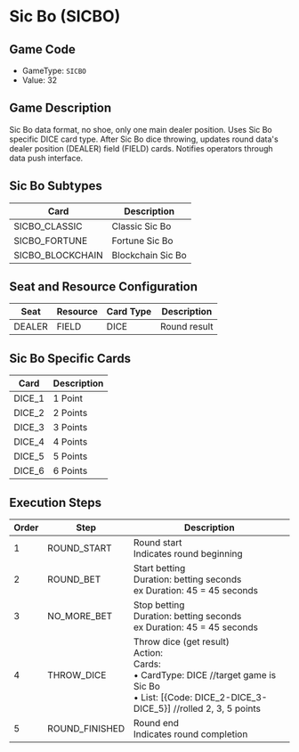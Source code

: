 <!-- markdownlint-disable MD033 -->
# Sic Bo (SICBO)

## Game Code

- GameType: `SICBO`
- Value: 32

## Game Description

Sic Bo data format, no shoe, only one main dealer position. Uses Sic Bo specific DICE card type. After Sic Bo dice throwing, updates round data's dealer position (DEALER) field (FIELD) cards. Notifies operators through data push interface.

## Sic Bo Subtypes

| Card | Description |
|------|-------------|
| SICBO_CLASSIC | Classic Sic Bo |
| SICBO_FORTUNE | Fortune Sic Bo |
| SICBO_BLOCKCHAIN | Blockchain Sic Bo |

## Seat and Resource Configuration

| Seat | Resource | Card Type | Description |
|------|----------|-----------|-------------|
| DEALER | FIELD | DICE | Round result |

## Sic Bo Specific Cards

| Card | Description |
|------|-------------|
| DICE_1 | 1 Point |
| DICE_2 | 2 Points |
| DICE_3 | 3 Points |
| DICE_4 | 4 Points |
| DICE_5 | 5 Points |
| DICE_6 | 6 Points |

## Execution Steps

| Order | Step | Description |
|-------|------|-------------|
| 1 | ROUND_START | Round start<br/>Indicates round beginning |
| 2 | ROUND_BET | Start betting<br/>Duration: betting seconds<br/>ex Duration: 45 = 45 seconds |
| 3 | NO_MORE_BET | Stop betting<br/>Duration: betting seconds<br/>ex Duration: 45 = 45 seconds |
| 4 | THROW_DICE | Throw dice (get result)<br/>Action:<br/>Cards:<br/>• CardType: DICE //target game is Sic Bo<br/>• List: [{Code: DICE_2-DICE_3-DICE_5}] //rolled 2, 3, 5 points |
| 5 | ROUND_FINISHED | Round end<br/>Indicates round completion | 
